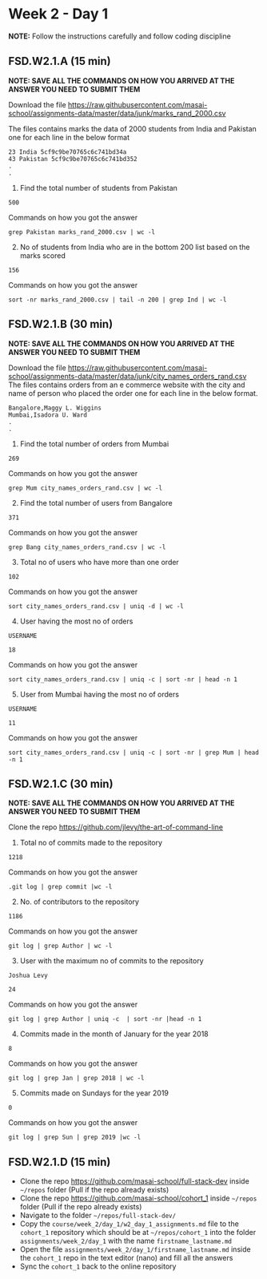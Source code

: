 # Week 2 - Day 1

**NOTE:** Follow the instructions carefully and follow coding discipline



## FSD.W2.1.A (15 min)

**NOTE: SAVE ALL THE COMMANDS ON HOW YOU ARRIVED AT THE ANSWER YOU NEED TO SUBMIT THEM**

Download the file https://raw.githubusercontent.com/masai-school/assignments-data/master/data/junk/marks_rand_2000.csv

The files contains marks the data of 2000 students from India and Pakistan one for each line in the below format

``` 
23 India 5cf9c9be70765c6c741bd34a
43 Pakistan 5cf9c9be70765c6c741bd352
.
.

```
1. Find the total number of students from Pakistan

```
500
```

Commands on how you got the answer

```
grep Pakistan marks_rand_2000.csv | wc -l
```

2. No of students from India who are in the bottom 200 list based on the marks scored
```
156
```
Commands on how you got the answer

```
sort -nr marks_rand_2000.csv | tail -n 200 | grep Ind | wc -l
```


## FSD.W2.1.B (30 min)

**NOTE: SAVE ALL THE COMMANDS ON HOW YOU ARRIVED AT THE ANSWER YOU NEED TO SUBMIT THEM**

Download the file https://raw.githubusercontent.com/masai-school/assignments-data/master/data/junk/city_names_orders_rand.csv
The files contains orders from an e commerce website with the city and name of person who placed the order one for each line in the below format.

``` 
Bangalore,Maggy L. Wiggins
Mumbai,Isadora U. Ward
.
.

```

1. Find the total number of orders from Mumbai

```
269
```

Commands on how you got the answer

```
grep Mum city_names_orders_rand.csv | wc -l
```
2. Find the total number of users from Bangalore

```
371
```

Commands on how you got the answer

```
grep Bang city_names_orders_rand.csv | wc -l
```
3. Total no of users who have more than one order

```
102
```

Commands on how you got the answer

```
sort city_names_orders_rand.csv | uniq -d | wc -l
```
4. User having the most no of orders
```
USERNAME
```
```
18
```
Commands on how you got the answer

```
sort city_names_orders_rand.csv | uniq -c | sort -nr | head -n 1
```
5. User from Mumbai having the most no of orders
```
USERNAME
```
```
11
```
Commands on how you got the answer

```
sort city_names_orders_rand.csv | uniq -c | sort -nr | grep Mum | head -n 1
```

## FSD.W2.1.C (30 min)

**NOTE: SAVE ALL THE COMMANDS ON HOW YOU ARRIVED AT THE ANSWER YOU NEED TO SUBMIT THEM**

Clone the repo https://github.com/jlevy/the-art-of-command-line
1. Total no of commits made to the repository
```
1218
```

Commands on how you got the answer

```
.git log | grep commit |wc -l
```
2. No. of contributors to the repository
```
1186

```

Commands on how you got the answer

```
git log | grep Author | wc -l 
```

3. User with the maximum no of commits to the repository
```
Joshua Levy
```
```
24
```

Commands on how you got the answer

```
git log | grep Author | uniq -c  | sort -nr |head -n 1 

```

4. Commits made in the month of January for the year 2018
```
8
```
Commands on how you got the answer

```
git log | grep Jan | grep 2018 | wc -l
```
5. Commits made on Sundays for the year 2019
```
0
```
Commands on how you got the answer

```
git log | grep Sun | grep 2019 |wc -l
```



## FSD.W2.1.D (15 min)

- Clone the repo https://github.com/masai-school/full-stack-dev inside `~/repos` folder (Pull if the repo already exists)
- Clone the repo https://github.com/masai-school/cohort_1 inside `~/repos` folder (Pull if the repo already exists)
- Navigate to the folder `~/repos/full-stack-dev/`
- Copy the `course/week_2/day_1/w2_day_1_assignments.md` file to the `cohort_1` repository which should be at `~/repos/cohort_1` into the folder `assignments/week_2/day_1` with the name `firstname_lastname.md`
- Open the file `assignments/week_2/day_1/firstname_lastname.md` inside the `cohort_1` repo in the text editor (nano) and fill all the answers
- Sync the `cohort_1` back to the online repository
